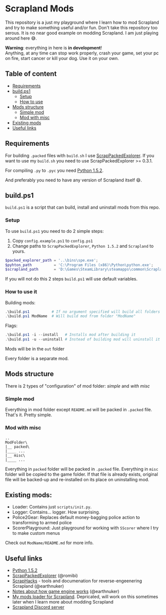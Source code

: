 # Scrapland Mods

This repository is a just my playground where I learn how to mod Scrapland and
try to make something useful and/or fun. Don't take this repository too serous.
It is no near good example on modding Scrapland. I am just playing around here 😅.

**Warning**: everything in here is **in development**! \
Anything, at any time can stop work properly, crash your game, set your pc on
fire, start cancer or kill your dog. Use it on your own.

## Table of content

* [Requirements](#requirements)
* [build.ps1](#buildps1)
    * [Setup](#setup)
	* [How to use](#how-to-use)
* [Mods structure](#mods-structure)
    * [Simple mod](#simple-mod)
    * [Mod with misc](#mod-with-misc)
* [Existing mods](#existing-mods)
* [Useful links](#useful-links)

## Requirements

For building `.packed` files with `build.sh` I use [ScrapPackedExplorer](https://github.com/romibi/Scrap-Packed-Explorer).
If you want to use my `build.sh`  you need to use ScrapPackedExplorer >= 0.3.1.

For compiling `.py` to `.pyc` you need [Python 1.5.2](https://www.python.org/download/releases/1.5/).

And preferably you need to have any version of Scrapland itself 😄.

## build.ps1

`build.ps1` is a script that can build, install and uninstall mods from this
repo.

### Setup

To use `build.ps1` you need to do 2 simple steps:

  1. Copy `config.example.ps1` to `config.ps1`
  2. Change paths to `ScrapPackedExplorer`, `Python 1.5.2` and `Scrapland` to yours.

```powershell
$packed_explorer_path = '..\bins\spe.exe';
$pyhton_path          = 'C:\Program Files (x86)\Python\python.exe';
$scrapland_path       = 'D:\Games\SteamLibrary\steamapps\common\Scrapland';
```

If you will not do this 2 steps `build.ps1` will use default variables.

### How to use it

Building mods:

```powershell
.\build.ps1          # If no argument specified will build all folders except 'bin' and 'out'
.\build.ps1 ModName  # Will build mod from folder "ModName"
```

Flags:

```powershell
.\build.ps1 -i --install   # Installs mod after building it
.\build.ps1 -u --uninstall # Instead of building mod will uninstall it
```

Mods will be in the `out` folder

Every folder is a separate mod.

## Mods structure

There is 2 types of "configuration" of mod folder: *simple* and *with misc*

### Simple mod

Everything in mod folder except `README.md` will be packed in `.packed` file. That's it. Pretty
simple.

### Mod with misc

```
..
ModFolder\
|__ packed\
|____ ...
|__ misc\
|____ ...
```

Everything in `packed` folder will be packed in `.packed` file.
Everything in `misc` folder will be copied to the game folder. If that file is
already exists, original file will be backed-up and re-installed on its place on
uninstalling mod.


## Existing mods:

 - Loader: Contains just `scripts/init.py`.
 - Logger: Contains... logger. How surprising.
 - Police2Gear: Replaces default money-bagging police action to transforming to armed police
 - ScorerPlayground: Just playground for working with `SScorer` where I try to make custom menus

Check out `ModName/README.md` for more info.

## Useful links

 - [Python 1.5.2](https://www.python.org/download/releases/1.5/)
 - [ScrapPackedExplorer](https://github.com/romibi/Scrap-Packed-Explorer) (@romibi)
 - [ScrapHacks](https://gitdab.com/SREP/ScrapHacks) - tools and documenation for reverse-engeenering Scrapland (@earthnuker)
 - [Notes about how game engine works](https://gitdab.com/SREP/Notes) (@earthnuker)
 - [My mods loader for Scrapland](https://gitdab.com/SREP/ScrapModLoader). Depricated, will work on this sometimes later when I learn more about modding Scrapland
 - [Scrapland Discord server](https://discord.gg/eBw2Pzpu4w)
